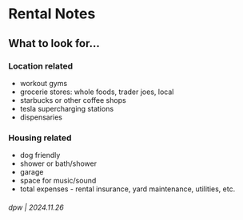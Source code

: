 # Rental Notes

## What to look for...

### Location related

* workout gyms
* grocerie stores: whole foods, trader joes, local
* starbucks or other coffee shops
* tesla supercharging stations
* dispensaries

### Housing related

* dog friendly
* shower or bath/shower
* garage
* space for music/sound
* total expenses - rental insurance, yard maintenance, utilities, etc.

###### dpw | 2024.11.26

